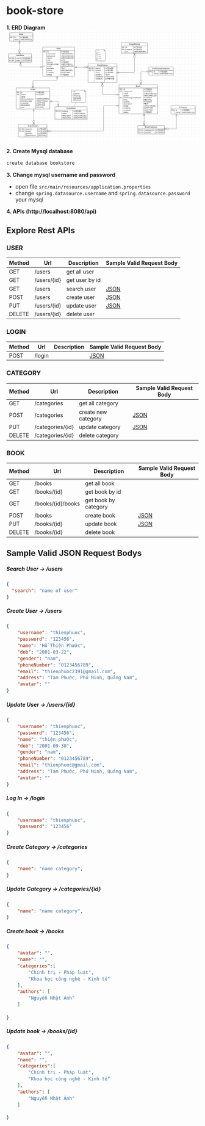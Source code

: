 # book-store
**1. ERD Diagram**
![img.png](img.png)

**2. Create Mysql database**
```bash
create database bookstore
```

**3. Change mysql username and password**
- open file ```src/main/resources/application.properties```
- change `spring.datasource.username` and `spring.datasource.password` your mysql

**4. APIs (http://localhost:8080/api)**
## Explore Rest APIs

### USER
| Method | Url | Description | Sample Valid Request Body |
|--------|-----|-------------|---------------------------|
|GET|/users|get all user||
|GET|/users/{id}|get user by id||
|GET|/users|search user|[JSON](#userSearch)|
|POST|/users|create user|[JSON](#userCreate)|
|PUT|/users/{id}|update user|[JSON](#userUpdate)|
|DELETE|/users/{id}|delete user||

### LOGIN
| Method | Url | Description | Sample Valid Request Body |
|--------|-----|-------------|---------------------------|
|POST|/login||[JSON](#login) |

### CATEGORY
| Method | Url | Description | Sample Valid Request Body |
|--------|-----|-------------|---------------------------|
|GET|/categories|get all category||
|POST|/categories|create new category|[JSON](#categoryCreate)|
|PUT|/categories/{id}|update category|[JSON](#categoryUpdate)|
|DELETE|/categories/{id}|delete category||

### BOOK
| Method | Url | Description | Sample Valid Request Body |
|--------|-----|-------------|---------------------------|
|GET|/books|get all book||
|GET|/books/{id}|get book by id||
|GET|/books/{id}/books|get book by category||
|POST|/books|create book|[JSON](#bookCreate)|
|PUT|/books/{id}|update book|[JSON](#bookUpdate)|
|DELETE|/books/{id}|delete book||

## Sample Valid JSON Request Bodys

##### <a id="userSearch">Search User -> /users</a>
```json
{
  "search": "name of user"
}
```

##### <a id="userCreate">Create User -> /users</a>
```json
{
    "username": "thienphuoc",
    "password": "123456",
    "name": "Hồ Thiện Phước",
    "dob": "2001-03-22",
    "gender": "nam",
    "phoneNumber": "0123456789",
    "email": "thienphuoc2391@gmail.com",
    "address": "Tam Phước, Phú Ninh, Quảng Nam",
    "avatar": ""
}
```

##### <a id="userUpdate">Update User -> /users/{id}</a>
```json
{
    "username": "thienphuoc",
    "password": "123456",
    "name": "thiện phước",
    "dob": "2001-09-30",
    "gender": "nam",
    "phoneNumber": "0123456789",
    "email": "thienphuoc@gmail.com",
    "address": "Tam Phước, Phú Ninh, Quảng Nam",
    "avatar": ""
}
```

##### <a id="login">Log In -> /login</a>
```json
{
	"username": "thienphuoc",
	"password": "123456"
}
```

##### <a id="categoryCreate">Create Category -> /categories</a>
```json
{
	"name": "name category",
}
```

##### <a id="categoryUpdate">Update Category -> /categories/{id}</a>
```json
{
	"name": "name category",
}
```

##### <a id="bookCreate">Create book -> /books</a>
```json
{
    "avatar": "",
    "name": "",
    "categories":[
        "Chính trị - Pháp luật",
        "Khoa học công nghệ - Kinh tế"
    ],
    "authors": [
        "Nguyễn Nhật Ánh"
    ]
    
}
```

##### <a id="bookUpdate">Update book -> /books/{id}</a>
```json
{
    "avatar": "",
    "name": "",
    "categories":[
        "Chính trị - Pháp luật",
        "Khoa học công nghệ - Kinh tế"
    ],
    "authors": [
        "Nguyễn Nhật Ánh"
    ]
    
}
```
